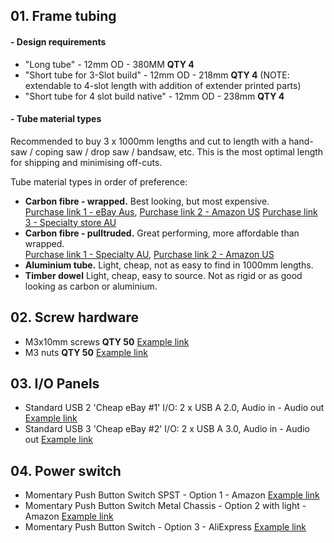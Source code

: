 ## 01. Frame tubing

#### - Design requirements

* "Long tube" - 12mm OD - 380MM **QTY 4**
* "Short tube for 3-Slot build" -  12mm OD - 218mm **QTY 4** (NOTE: extendable to 4-slot length with addition of extender printed parts)
* "Short tube for 4 slot build native" - 12mm OD - 238mm **QTY 4**

#### - Tube material types

Recommended to buy 3 x 1000mm lengths and cut to length with a hand-saw / coping saw / drop saw / bandsaw, etc.  This is the most optimal length for shipping and minimising off-cuts. 

Tube material types in order of preference:

* **Carbon fibre - wrapped.** Best looking, but most expensive. <br>
[Purchase link 1 - eBay Aus](https://www.ebay.com.au/itm/142235086258?mkcid=16&mkevt=1&mkrid=705-154756-20017-0&ssspo=4iKInTStQem&sssrc=2047675&ssuid=ve_wgjvYRiW&widget_ver=artemis&media=COPY),
[Purchase link 2 - Amazon US](https://a.co/d/00u7MOV)
[Purchase link 3 - Specialty store AU](http://www.carbonfiber.com.au/prod83.htm)
* **Carbon fibre - pulltruded.** Great performing, more affordable than wrapped. <br>
[Purchase link 1 - Specialty AU](http://www.carbonfiber.com.au/prod24.htm),
[Purchase link 2 - Amazon US](https://a.co/d/2IjlKr8)
* **Aluminium tube.** Light, cheap, not as easy to find in 1000mm lengths. 
* **Timber dowel** Light, cheap, easy to source. Not as rigid or as good looking as carbon or aluminium. 

## 02. Screw hardware

* M3x10mm screws  **QTY 50** [Example link](https://a.co/d/0MslMnX)
* M3 nuts  **QTY 50** [Example link](https://a.co/d/hjAK4r9)

## 03. I/O Panels

* Standard USB 2 'Cheap eBay #1' I/O: 2 x USB A 2.0, Audio in - Audio out [Example link](https://www.ebay.com.au/itm/385105460696?mkcid=16&mkevt=1&mkrid=705-154756-20017-0&ssspo=t3gvi9virg6&sssrc=2047675&ssuid=ve_wgjvYRiW&widget_ver=artemis&media=COPY)
* Standard USB 3 'Cheap eBay #2' I/O: 2 x USB A 3.0, Audio in - Audio out [Example link](https://www.ebay.com.au/itm/224887554100?mkcid=16&mkevt=1&mkrid=705-154756-20017-0&ssspo=5g9LL4MwRUa&sssrc=2047675&ssuid=ve_wgjvYRiW&widget_ver=artemis&media=COPY)

## 04. Power switch

* Momentary Push Button Switch SPST - Option 1 - Amazon [Example link](https://a.co/d/9fXicy8)
* Momentary Push Button Switch Metal Chassis - Option 2 with light - Amazon [Example link](https://a.co/d/cJvIqA9)
* Momentary Push Button Switch - Option 3 - AliExpress [Example link](https://www.aliexpress.com/item/1005004340919460.html?spm=a2g0o.productlist.0.0.113a7ea7YtMP4K&algo_pvid=727d8aa9-8421-46aa-b1e0-91d0a4b8a2f1&algo_exp_id=727d8aa9-8421-46aa-b1e0-91d0a4b8a2f1-3&pdp_ext_f=%7B%22sku_id%22%3A%2212000028823688855%22%7D&pdp_npi=2%40dis%21AUD%213.4%212.56%21%21%212.93%21%21%40210318b916660003287707660ed152%2112000028823688855%21sea&curPageLogUid=fpeah5k7bifE)


